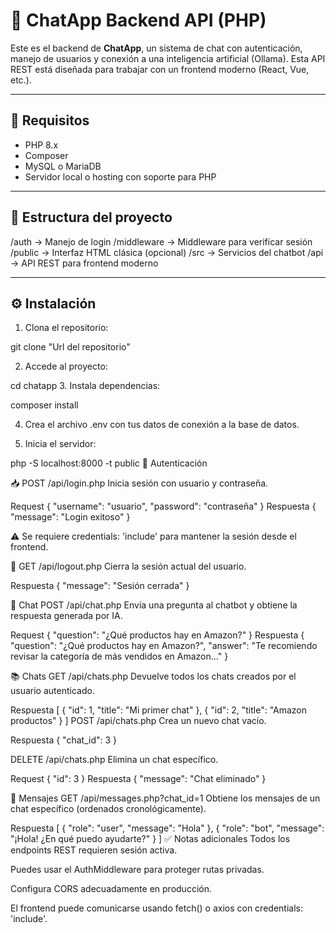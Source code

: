 # 💬 ChatApp Backend API (PHP)

Este es el backend de **ChatApp**, un sistema de chat con autenticación, manejo de usuarios y conexión a una inteligencia artificial (Ollama). Esta API REST está diseñada para trabajar con un frontend moderno (React, Vue, etc.).

---

## 🚀 Requisitos

- PHP 8.x
- Composer
- MySQL o MariaDB
- Servidor local o hosting con soporte para PHP

---

## 📁 Estructura del proyecto

/auth → Manejo de login
/middleware → Middleware para verificar sesión
/public → Interfaz HTML clásica (opcional)
/src → Servicios del chatbot
/api → API REST para frontend moderno

---

## ⚙️ Instalación

1. Clona el repositorio:

git clone "Url del repositorio"

2. Accede al proyecto:

cd chatapp
3. Instala dependencias:

composer install

4. Crea el archivo .env con tus datos de conexión a la base de datos.

5. Inicia el servidor:

php -S localhost:8000 -t public
🔐 Autenticación

📥 POST /api/login.php
Inicia sesión con usuario y contraseña.

Request
{
  "username": "usuario",
  "password": "contraseña"
}
Respuesta
{
  "message": "Login exitoso"
}

⚠️ Se requiere credentials: 'include' para mantener la sesión desde el frontend.

🚪 GET /api/logout.php
Cierra la sesión actual del usuario.

Respuesta
{
  "message": "Sesión cerrada"
}

💬 Chat
POST /api/chat.php
Envía una pregunta al chatbot y obtiene la respuesta generada por IA.

Request
{
  "question": "¿Qué productos hay en Amazon?"
}
Respuesta
{
  "question": "¿Qué productos hay en Amazon?",
  "answer": "Te recomiendo revisar la categoría de más vendidos en Amazon..."
}

📚 Chats
GET /api/chats.php
Devuelve todos los chats creados por el usuario autenticado.

Respuesta
[
  { "id": 1, "title": "Mi primer chat" },
  { "id": 2, "title": "Amazon productos" }
]
POST /api/chats.php
Crea un nuevo chat vacío.

Respuesta
{
  "chat_id": 3
}

DELETE /api/chats.php
Elimina un chat específico.

Request
{
  "id": 3
}
Respuesta
{
  "message": "Chat eliminado"
}

📝 Mensajes
GET /api/messages.php?chat_id=1
Obtiene los mensajes de un chat específico (ordenados cronológicamente).

Respuesta
[
  { "role": "user", "message": "Hola" },
  { "role": "bot", "message": "¡Hola! ¿En qué puedo ayudarte?" }
]
✅ Notas adicionales
Todos los endpoints REST requieren sesión activa.

Puedes usar el AuthMiddleware para proteger rutas privadas.

Configura CORS adecuadamente en producción.

El frontend puede comunicarse usando fetch() o axios con credentials: 'include'.
